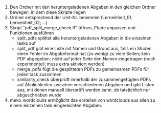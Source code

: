 1. Den Ordner mit den heruntergeladenen Abgaben in den gleichen Ordner bewegen, in dem diese Skripte liegen
1. Ordner entsprechend der Unit-Nr. benennen (Lerneinheit_01; Lerneinheit_02; ...)
1.  Skript "pdf_split_merge_check.R" öffnen, Pfade anpassen und Funktionen ausführen
    * split_pdfs splittet alle heruntergeladenen Abgaben in die einzelnen tasks auf
    * split_pdf gibt eine Liste mit Namen und Grund aus, falls ein Studen einen Fehler im Abgabeformat hat (zu wenig/ zu viele Seiten; kein PDF abgegeben; nicht auf jeder Seite den Namen eingetragen (noch experimentell; muss extra aktiviert werden)
    * merge_pdfs fügt die gesplitteten PDFs zu gemeinsamen PDFs für jeden task zusammen
    * similarity_check überprüft innerhalb der zusammengefügten PDFs auf Ähnlichkeiten zwischen verschiedenen Abgaben und gibt Listen aus, mit denen manuell überprüft werden kann, ob tatsächlich nur abgeschrieben wurde
1. meko_wordclouds ermöglicht das erstellen von wordclouds aus allen zu einem einzelnen task eingereichten Abgaben. 
